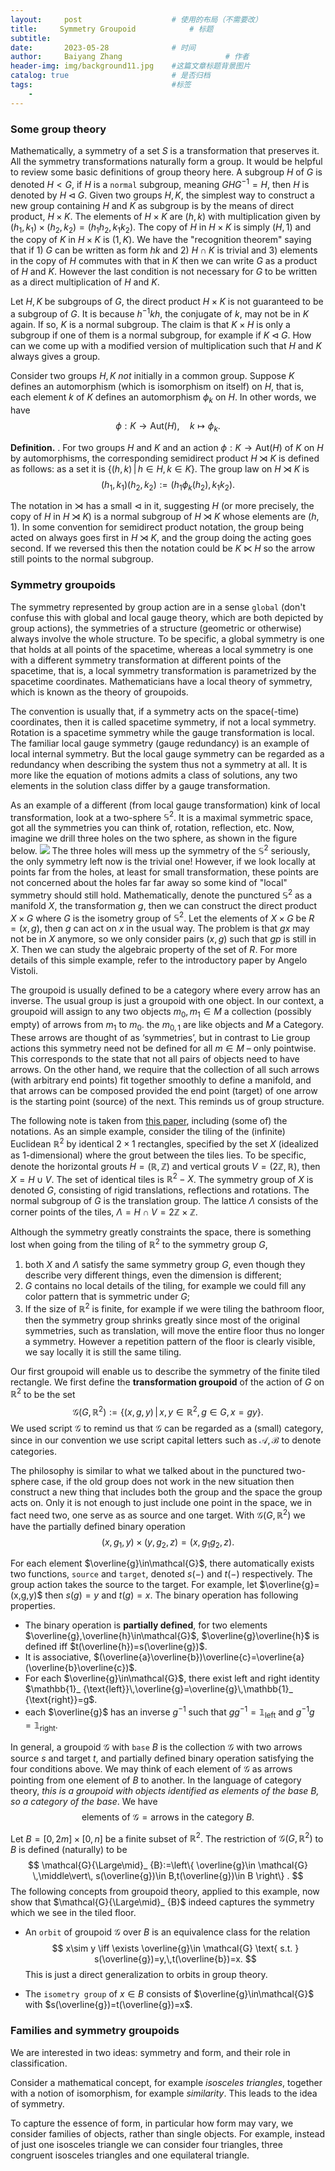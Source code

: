 ```yaml
---
layout:     post   				    # 使用的布局（不需要改）
title:     Symmetry Groupoid			# 标题 
subtitle:   
date:       2023-05-28 				# 时间
author:     Baiyang Zhang 						# 作者
header-img: img/background11.jpg 	#这篇文章标题背景图片
catalog: true 						# 是否归档
tags:								#标签
    - 
---
```


### Some group theory 

Mathematically, a symmetry of a set $S$ is a transformation that preserves it. All the symmetry transformations naturally form a group. It would be helpful to review some basic definitions of group theory here. A subgroup $H$ of $G$ is denoted $H<G$, if $H$ is a `normal` subgroup, meaning $GHG^{-1}=H$, then $H$ is denoted by $H\lhd G$. Given two groups $H,K$, the simplest way to construct a new group containing $H$ and $K$ as subgroup is by the means of direct product, $H\times K$. The elements of $H\times K$ are $(h,k)$ with multiplication given by $(h_ {1},k_ {1})\times(h_ {2},k_ {2})=(h_ {1}h_ {2},k_ {1}k_ {2})$. The copy of $H$ in $H\times K$ is simply $(H,1)$ and the copy of $K$ in $H\times K$ is $(1,K)$. We have the "recognition theorem" saying that if 1) $G$ can be written as form $hk$ and 2) $H\cap K$ is trivial and 3) elements in the copy of $H$ commutes with that in $K$ then we can write $G$ as a product of $H$ and $K$. However the last condition is not necessary for $G$ to be written as a direct multiplication of $H$ and $K$. 

Let $H,K$ be subgroups of $G$, the direct product $H\times K$ is not guaranteed to be a subgroup of $G$. It is because $h^{-1}kh$, the conjugate of $k$, may not be in $K$ again. If so, $K$ is a normal subgroup. The claim is that $K\times H$ is only a subgroup if one of them is a normal subgroup, for example if $K\lhd G$. How can we come up with a modified version of multiplication such that $H$ and $K$ always gives a group. 

Consider two groups $H,K$ *not* initially in a common group. Suppose $K$ defines an automorphism (which is isomorphism on itself) on $H$, that is, each element $k$ of $K$ defines an automorphism $\phi_ {k}$ on $H$. In other words, we have 
$$
\phi: K\to \text{Aut}(H),\quad k\mapsto \phi_ {k}.
$$

**Definition.** . For two groups $H$ and $K$ and an action $\phi: K\to \text{Aut}(H)$ of $K$ on $H$ by automorphisms, the corresponding semidirect product $H\rtimes K$ is defined as follows: as a set it is $\left\{ (h,k) \,\middle\vert\, h\in H,k\in K \right\}$. The group law on $H\rtimes K$ is
$$
(h_ {1},k_ {1})(h_ {2},k_ {2}):=(h_ {1}\phi_ {k}(h_ {2}),k_ {1}k_ {2}).
$$

The notation in $\rtimes$ has a small $\lhd$ in it, suggesting $H$ (or more precisely, the copy of $H$ in $H\rtimes K$) is a normal subgroup of $H\rtimes K$ whose elements are $(h,1)$. In some convention for semidirect product notation, the group being acted on always goes first in $H\rtimes K$, and the group doing the acting goes second. If we reversed this then the notation could be $K\ltimes H$ so the arrow still points to the normal subgroup.

### Symmetry groupoids

The symmetry represented by group action are in a sense `global` (don't confuse this with global and local gauge theory, which are both depicted by group actions), the symmetries of a structure (geometric or otherwise) always involve the whole structure. To be specific, a global symmetry is one that holds at all points of the spacetime, whereas a local symmetry is one with a different symmetry transformation at different points of the spacetime, that is, a local symmetry transformation is parametrized by the spacetime coordinates. Mathematicians have a local theory of symmetry, which is known as the theory of groupoids. 

The convention is usually that, if a symmetry acts on the space(-time) coordinates, then it is called spacetime symmetry, if not a local symmetry. Rotation is a spacetime symmetry while the gauge transformation is local. The familiar local gauge symmetry (gauge redundancy) is an example of local internal symmetry. But the local gauge symmetry can be regarded as a redundancy when describing the system thus not a symmetry at all. It is more like the equation of motions admits a class of solutions, any two elements in the solution class differ by a gauge transformation.

As an example of a different (from local gauge transformation) kink of local transformation, look at a two-sphere $\mathbb{S}^{2}$.  It is a maximal symmetric space, got all the symmetries you can think of, rotation, reflection, etc. Now, imagine we drill three holes on the two sphere, as shown in the figure below.
![](/img/3holes.png)
The three holes will mess up the symmetry of the $\mathbb{S}^{2}$ seriously, the only symmetry left now is the trivial one! However, if we look locally at points far from the holes, at least for small transformation, these points are not concerned about the holes far far away so some kind of "local" symmetry should still hold. Mathematically, denote the punctured $\mathbb{S}^{2}$ as a manifold $X$, the transformation $g$, then we can construct the direct product $X\times G$ where $G$ is the isometry group of $\mathbb{S}^{2}$. Let the elements of $X\times G$ be $R=(x,g)$, then $g$ can act on $x$ in the usual way. The problem is that $gx$ may not be in $X$ anymore, so we only consider pairs $(x,g)$ such that $gp$ is still in $X$. Then we can study the algebraic property of the set of $R$. For more details of this simple example, refer to the introductory paper by Angelo Vistoli.

The groupoid is usually defined to be a category where every arrow has an inverse. The usual group is just a groupoid with one object. In our context, a groupoid will assign to any two objects $m_ {0}, m_ {1} ∈ M$ a collection (possibly empty) of arrows from $m_ {1}$ to $m_ {0}$. the $m_ {0,1}$ are like objects and $M$ a Category. These arrows are thought of as ‘symmetries’, but in contrast to Lie group actions this symmetry need not be defined for all $m\in M$ – only pointwise. This corresponds to the state that not all pairs of objects need to have arrows. On the other hand, we require that the collection of all such arrows (with arbitrary end points) fit together smoothly to define a manifold, and that arrows can be composed provided the end point (target) of one arrow is the starting point (source) of the next. This reminds us of group structure.

The following note is taken from [this paper](https://www.ams.org/notices/199607/weinstein.pdf), including (some of) the notations. As an simple example, consider the tiling of the (infinite) Euclidean $\mathbb{R}^{2}$ by identical $2\times 1$ rectangles, specified by the set $X$ (idealized as 1-dimensional) where the grout between the tiles lies. To be specific, denote the horizontal grouts $H=(\mathbb{R},\mathbb{Z})$ and vertical grouts $V=(2\mathbb{Z},\mathbb{R})$, then $X=H\cup V$. The set of identical tiles is $\mathbb{R}^{2}-X$. The symmetry group of $X$ is denoted $G$, consisting of rigid translations, reflections and rotations. The normal subgroup of $G$ is the translation group. The lattice $\Lambda$ consists of the corner points of the tiles, $\Lambda=H\cap V=2\mathbb{Z}\times\mathbb{Z}$. 

Although the symmetry greatly constraints the space, there is something lost when going from the tiling of $\mathbb{R}^{2}$ to the symmetry group $G$, 
1. both $X$ and $\Lambda$ satisfy the same symmetry group $G$, even though they describe very different things, even the dimension is different;
2. $G$ contains no local details of the tiling, for example we could fill any color pattern that is symmetric under $G$;
3. If the size of $\mathbb{R}^{2}$ is finite, for example if we were tiling the bathroom floor, then the symmetry group shrinks greatly since most of the original symmetries, such as translation, will move the entire floor thus no longer a symmetry. However a repetition pattern of the floor is clearly visible, we say locally it is still the same tiling. 

Our first groupoid will enable us to describe the symmetry of the finite tiled rectangle. We first define the **transformation groupoid** of the action of $G$ on $\mathbb{R}^{2}$ to be the set 
$$
\mathcal{G}(G,\mathbb{R}^{2}):= \left\{ (x,g,y) \,\middle\vert\, x,y\in \mathbb{R}^{2},g\in G,x=gy \right\} .
$$
We used script $\mathcal{G}$ to remind us that $\mathcal{G}$ can be regarded as a (small) category, since in our convention we use script capital letters such as $\mathcal{A},\mathcal{B}$ to denote categories. 

The philosophy is similar to what we talked about in the punctured two-sphere case, if the old group does not work in the new situation then construct a new thing that includes both the group and the space the group acts on. Only it is not enough to just include one point in the space, we in fact need two, one serve as as source and one target. With $\mathcal{G}(G,\mathbb{R}^{2})$ we have the partially defined binary operation 
$$
(x,g_ {1},y)\times (y,g_ {2},z) = (x,g_ {1}g_ {2},z).
$$

For each element $\overline{g}\in\mathcal{G}$, there automatically exists two functions, `source` and `target`, denoted $s(-)$ and $t(-)$ respectively. The group action takes the source to the target. For example, let $\overline{g}=(x,g,y)$ then $s(g)=y$ and $t(g) = x$. The binary operation has following properties.

- The binary operation is **partially defined**, for two elements $\overline{g},\overline{h}\in\mathcal{G}$, $\overline{g}\overline{h}$ is defined iff $t(\overline{h})=s(\overline{g})$. 
- It is associative, $(\overline{a}\overline{b})\overline{c}=\overline{a}(\overline{b}\overline{c})$.
- For each $\overline{g}\in\mathcal{G}$, there exist left and right identity $\mathbb{1}_ {\text{left}}\,\overline{g}=\overline{g}\,\mathbb{1}_ {\text{right}}=g$. 
- each $\overline{g}$ has an inverse $g^{-1}$ such that $g g^{-1}=\mathbb{1}_ {\text{left}}$ and $g^{-1}g=\mathbb{1}_ {\text{right}}$.

In general, a groupoid $\mathcal{G}$ with `base` $B$ is the collection $\mathcal{G}$ with two arrows source $s$ and target $t$, and partially defined binary operation satisfying the four conditions above. We may think of each element of $\mathcal{G}$ as arrows pointing from one element of $B$ to another. In the language of category theory, *this is a groupoid with objects identified as elements of the base $B$, so a category of the base*. We have 
$$
\text{elements of }\mathcal{G} = \text{arrows in the category }B.
$$

Let $B=[0,2m]\times[0,n]$ be a finite subset of $\mathbb{R}^{2}$. The restriction of $\mathcal{G}(G,\mathbb{R}^{2})$ to $B$ is defined (naturally) to be
$$
\mathcal{G}{\Large\mid}_ {B}:=\left\{ \overline{g}\in \mathcal{G} \,\middle\vert\, s(\overline{g})\in B,t(\overline{g})\in B \right\}  .
$$
The following concepts from groupoid theory, applied to this example, now show that $\mathcal{G}{\Large\mid}_ {B}$ indeed captures the symmetry which we see in the tiled floor.

- An `orbit` of groupoid $\mathcal{G}$ over $B$ is an equivalence class for the relation
$$
x\sim y \iff \exists \overline{g}\in \mathcal{G} \text{ s.t. } s(\overline{g})=y,\,t(\overline{b})=x.
$$
This is just a direct generalization to orbits in group theory.

- The `isometry group` of $x\in B$ consists of $\overline{g}\in\mathcal{G}$ with $s(\overline{g})=t(\overline{g})=x$. 

### Families and symmetry groupoids

We are interested in two ideas: symmetry and form, and their role in classification.

Consider a mathematical concept, for example *isosceles triangles*, together with a notion of isomorphism, for example *similarity*. This leads to the idea of symmetry. 

To capture the essence of form, in particular how form may vary, we consider families of objects, rather than single objects. For example, instead of just one isosceles triangle we can consider four triangles, three congruent isosceles triangles and one equilateral triangle.  